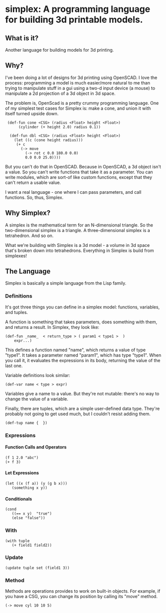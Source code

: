 # simplex: A programming language for building 3d printable models.

## What is it?

Another language for building models for 3d printing. 

## Why?

I've been doing a lot of designs for 3d printing using OpenSCAD. I
love the process: programming a model is much easier/more natural to
me than trying to manipulate stuff in a gui using a two-d input device
(a mouse) to manipulate a 2d projection of a 3d object in 3d space. 

The problem is, OpenScad is a pretty crummy programming
language. One of my simplest test cases for Simplex is: 
make a cone, and union it with itself turned upside down.

```
 (def-fun cone <CSG> (radius <Float> height <Float>)
      (cylinder (+ height 2.0) radius 0.1))

  (def-fun dbl <CSG> (radius <Float> height <Float>)
    (let ((c (cone height radius)))
     (+ c
       (-> move
         (-> rot c 0.0 180.0 0.0)
         0.0 0.0 25.0))))
```

But you can't do that in OpenSCAD. Because in OpenSCAD, a
3d object isn't a value. So you can't write functions that 
take it as a parameter. You can write modules, which are
sort-of like custom functions, except that they can't return
a usable value.

I want a real language - one where I can pass parameters,
and call functions. So, thus, Simplex.

## Why Simplex?

A simplex is the mathematical term for an N-dimensional triangle. So
the two-dimensional simplex is a triangle. A three-dimensional simplex
is a tetrahedron. And so on.

What we're building with Simplex is a 3d model - a volume in 3d space
that's broken down into tetrahedrons. Everything in Simplex is build
from simplexes!

## The Language

Simplex is basically a simple language from the Lisp family.

### Definitions 

It's got three things you can define in a simplex model: functions, variables,
and tuples. 

A function is something that takes parameters, does something
with them, and returns a result. In Simplex, they look like:

```
(def-fun _name_  < return_type > ( param1 < type1 >  ) 
    expr...)
```
This defines a function named "name", which returns a value of type "type1".
It takes a parameter named "param1", which has type "type1". When
you call it, it evaluates the expressions in its body, returning
the value of the last one.

Variable definitions look similar:

```
(def-var name < type > expr)
```

Variables give a name to a value. But they're not mutable:
there's no way to change the value of a variable.

Finally, there are tuples, which are a simple user-defined data
type. They're probably not going to get used much, but I
couldn't resist adding them.

```
(def-tup name {  })
```

### Expressions

#### Function Calls and Operators

```
(f 1 2.0 "abc")
(+ f 3)
```


#### Let Expressions

```
(let ((x (f a)) (y (g b x)))
   (something x y))    
```

#### Conditionals

```
(cond
   ((== x y)  "true")
   (else "false"))
```

### With

```
(with tuple 
   (+ field1 field2))
```

### Update

```
(update tuple set (field1 3))
```

### Method

Methods are operations provides to work on 
built-in objects. For example, if you have
a CSG, you can change its position by calling
its "move" method.

```
(-> move cyl 10 10 5)
```
